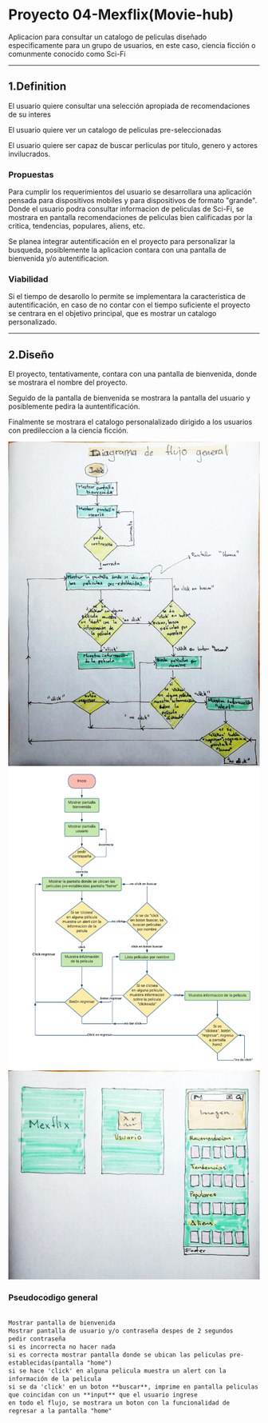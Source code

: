 # Proyecto 04-Mexflix(Movie-hub)

Aplicacion para consultar un catalogo de peliculas diseñado especificamente para un grupo de usuarios, en este caso, ciencia ficción o comunmente conocido como Sci-Fi

---

## 1.Definition

El usuario quiere consultar una selección apropiada de recomendaciones de su interes

El usuario quiere ver un catalogo de peliculas pre-seleccionadas

El usuario quiere ser capaz de buscar perliculas por titulo, genero y actores invilucrados.

### Propuestas

Para cumplir los requerimientos del usuario se desarrollara una aplicación pensada para dispositivos mobiles y para dispositivos de formato "grande". Donde el usuario podra consultar informacion de peliculas de Sci-Fi, se mostrara en pantalla recomendaciones de peliculas bien calificadas por la critica, tendencias, populares, aliens, etc.

Se planea integrar autentificación en el proyecto para personalizar la busqueda, posiblemente la aplicacion contara con una pantalla de bienvenida y/o autentificacion.

### Viabilidad

Si el tiempo de desarollo lo permite se implementara la caracteristica de autentificación, en caso de no contar con el tiempo suficiente el proyecto se centrara en el objetivo principal, que es mostrar un catalogo personalizado.

---

## 2.Diseño

El proyecto, tentativamente, contara con una pantalla de bienvenida, donde se mostrara el nombre del proyecto.

Seguido de la pantalla de bienvenida se mostrara la pantalla del usuario y posiblemente pedira la auntentificación.

Finalmente se mostrara el catalogo personalalizado dirigido a los usuarios con predileccion a la ciencia ficción.

![Diagrama de flujo](./assets/diagramaFlujo04.jpg)
![Diagrama de flujo2](./assets/DiagramaDeFlujo.png)
![userInterface](./assets/UI04.jpg)

### Pseudocodigo general

```

Mostrar pantalla de bienvenida
Mostrar pantalla de usuario y/o contraseña despes de 2 segundos
pedir contraseña
si es incorrecta no hacer nada
si es correcta mostrar pantalla donde se ubican las peliculas pre-establecidas(pantalla "home")
si se hace 'click' en alguna pelicula muestra un alert con la información de la pelicula
si se da 'click' en un boton **buscar**, imprime en pantalla peliculas que coincidan con un **input** que el usuario ingrese
en todo el flujo, se mostrara un boton con la funcionalidad de regresar a la pantalla "home"

```
